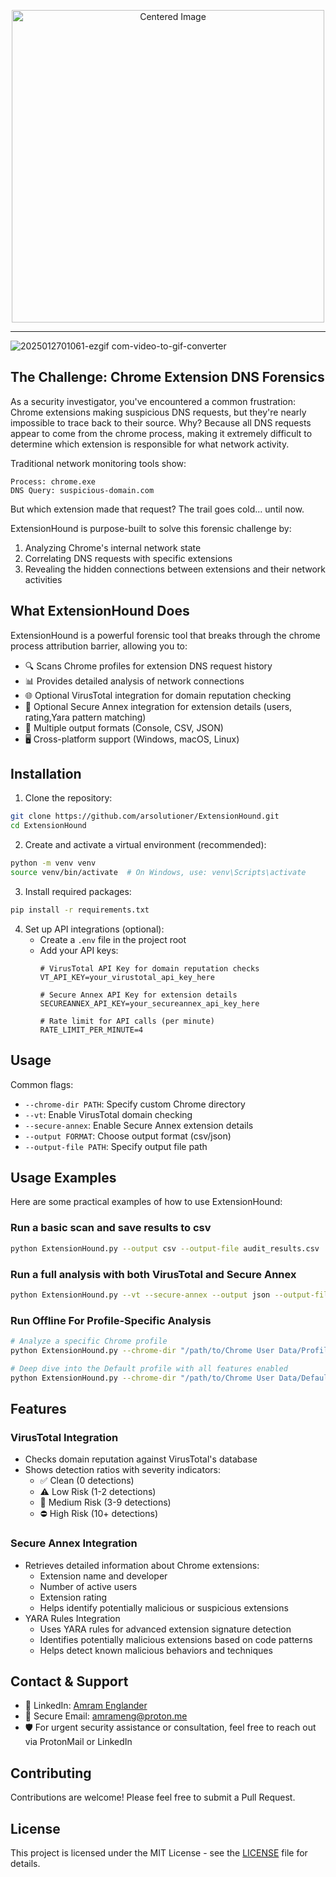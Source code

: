 <p align="center">
  <img src="https://github.com/user-attachments/assets/cb493d1f-b689-466b-839d-52ef506b211e" alt="Centered Image" width="500">
</p>
<hr />

![2025012701061-ezgif com-video-to-gif-converter](https://github.com/user-attachments/assets/7b6b0073-8856-4e44-bd3a-dab4ecebda3b)

## The Challenge: Chrome Extension DNS Forensics

As a security investigator, you've encountered a common frustration: Chrome extensions making suspicious DNS requests, but they're nearly impossible to trace back to their source. Why? Because all DNS requests appear to come from the chrome process, making it extremely difficult to determine which extension is responsible for what network activity.

Traditional network monitoring tools show:
```
Process: chrome.exe
DNS Query: suspicious-domain.com
```
But which extension made that request? The trail goes cold... until now.

ExtensionHound is purpose-built to solve this forensic challenge by:
1. Analyzing Chrome's internal network state
2. Correlating DNS requests with specific extensions
3. Revealing the hidden connections between extensions and their network activities


## What ExtensionHound Does

ExtensionHound is a powerful forensic tool that breaks through the chrome process attribution barrier, allowing you to:
- 🔍 Scans Chrome profiles for extension DNS request history
- 📊 Provides detailed analysis of network connections
- 🌐 Optional VirusTotal integration for domain reputation checking
- 🔐 Optional Secure Annex integration for extension details (users, rating,Yara pattern matching)
- 📁 Multiple output formats (Console, CSV, JSON)
- 🖥️ Cross-platform support (Windows, macOS, Linux)

## Installation

1. Clone the repository:
```bash
git clone https://github.com/arsolutioner/ExtensionHound.git
cd ExtensionHound
```

2. Create and activate a virtual environment (recommended):
```bash
python -m venv venv
source venv/bin/activate  # On Windows, use: venv\Scripts\activate
```

3. Install required packages:
```bash
pip install -r requirements.txt
```

4. Set up API integrations (optional):
   - Create a `.env` file in the project root
   - Add your API keys:
     ```
     # VirusTotal API Key for domain reputation checks
     VT_API_KEY=your_virustotal_api_key_here
     
     # Secure Annex API Key for extension details
     SECUREANNEX_API_KEY=your_secureannex_api_key_here
     
     # Rate limit for API calls (per minute)
     RATE_LIMIT_PER_MINUTE=4
     ```

## Usage

Common flags:
- `--chrome-dir PATH`: Specify custom Chrome directory
- `--vt`: Enable VirusTotal domain checking
- `--secure-annex`: Enable Secure Annex extension details
- `--output FORMAT`: Choose output format (csv/json)
- `--output-file PATH`: Specify output file path

## Usage Examples

Here are some practical examples of how to use ExtensionHound:

### Run a basic scan and save results to csv
```bash
python ExtensionHound.py --output csv --output-file audit_results.csv
```

### Run a full analysis with both VirusTotal and Secure Annex
```bash
python ExtensionHound.py --vt --secure-annex --output json --output-file "audits/$(date +%Y-%m-%d)_security_report.json"
```

### Run Offline For Profile-Specific Analysis
```bash
# Analyze a specific Chrome profile
python ExtensionHound.py --chrome-dir "/path/to/Chrome User Data/Profile 1"

# Deep dive into the Default profile with all features enabled
python ExtensionHound.py --chrome-dir "/path/to/Chrome User Data/Default" --vt --secure-annex
```

## Features

### VirusTotal Integration
- Checks domain reputation against VirusTotal's database
- Shows detection ratios with severity indicators:
  - ✅ Clean (0 detections)
  - ⚠️ Low Risk (1-2 detections)
  - 🚨 Medium Risk (3-9 detections)
  - ⛔ High Risk (10+ detections)

### Secure Annex Integration
- Retrieves detailed information about Chrome extensions:
  - Extension name and developer
  - Number of active users
  - Extension rating
  - Helps identify potentially malicious or suspicious extensions
- YARA Rules Integration
  - Uses YARA rules for advanced extension signature detection
  - Identifies potentially malicious extensions based on code patterns
  - Helps detect known malicious behaviors and techniques
  
## Contact & Support

- 💼 LinkedIn: [Amram Englander](https://www.linkedin.com/in/amram-englander-a23a6a89/)
- 📧 Secure Email: amrameng@proton.me
- 🛡️ For urgent security assistance or consultation, feel free to reach out via ProtonMail or LinkedIn

## Contributing

Contributions are welcome! Please feel free to submit a Pull Request.

## License

This project is licensed under the MIT License - see the [LICENSE](LICENSE) file for details.
